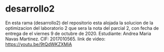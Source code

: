 # desarrollo2
En esta rama (desarrollo2) del repositorio esta alojada la solucion de la optimizacion del laboratorio 2 que sera la nota del parcial 2, con fecha de entrega de el viernes 9 de 
octubre de 2020. 
Estudiante: Andrea Maria Navas Martinez. 
CIF: 2017010565. 
link de video: https://youtu.be/9tQdWKZXMiA 
